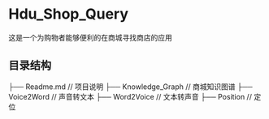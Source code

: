 # Hdu_Shop_Query
这是一个为购物者能够便利的在商城寻找商店的应用
## 目录结构
├── Readme.md // 项目说明
├── Knowledge_Graph // 商城知识图谱
├── Voice2Word // 声音转文本
├── Word2Voice // 文本转声音
├── Position // 定位
